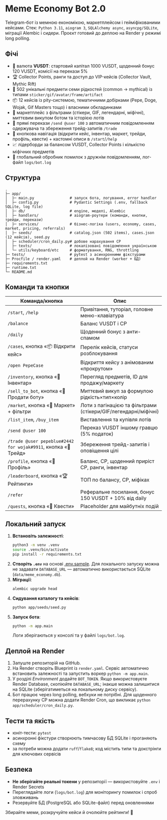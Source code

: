 # Meme Economy Bot 2.0

Telegram-бот із мемною економікою, маркетплейсом і гейміфікованими кейсами. Стек: `Python 3.11`, `aiogram 3`, `SQLAlchemy async`, `asyncpg/SQLite`, міграції Alembic і сидери. Проєкт готовий до деплою на Render у режимі long polling.

## Фічі
- 💸 валюта **VUSDT**: стартовий капітал 1000 VUSDT, щоденний бонус 120 VUSDT, комісії на перекази 5%
- 🏆 Collector Points, ранги та доступ до VIP-кейсів (Collector Vault, Mythic Rift)
- 🎁 502 унікальні предмети семи рідкостей (common → mythical) із типами `sticker/gif/avatar/frame/artifact`
- 📦 12 кейсів із pity-системою, тематичними добірками (Pepe, Doge, Wojak, Gif Masters тощо) і власними обкладинками
- 🛒 маркетплейс з фільтрами (стікери, GIF, легендарні, міфічні), миттєвим викупом ботом та історією лотів
- 🤝 прямі перекази `/send @user 100` з автоматичним повідомленням одержувача та збереження трейд-запитів `/trade`
- 👤 кнопкова навігація (відкрити кейс, інвентар, маркет, трейди, профіль, квести) + кастомні описи в `/start`/`/help`
- 📈 лідерборди за балансом VUSDT, Collector Points і кількістю міфічних предметів
- 🔐 глобальний обробник помилок з дружнім повідомленням, лог-файл `logs/bot.log`

## Структура
```
.
├─ app/
│  ├─ main.py                # запуск бота, логування, error handler
│  ├─ config.py              # Pydantic Settings (.env, fallback SQLite, log file)
│  ├─ db/                    # engine, моделі, Alembic
│  ├─ handlers/              # aiogram-роутери (команди, кнопки, трейди, перекази)
│  ├─ services/              # бізнес-логіка (users, economy, cases, market, pricing, referrals)
│  ├─ seeds/                 # catalog.json (502 items), cases.json (12 кейсів), seed.py
│  ├─ scheduler/cron_daily.py# добове нарахування CP
│  ├─ texts/                 # локалізовані повідомлення українською
│  └─ utils/keyboard/etc     # форматування, RNG, throttling
├─ tests/                    # pytest з асинхронними фікстурами
├─ Procfile / render.yaml    # деплой на Render (worker + БД)
├─ requirements.txt
├─ runtime.txt
└─ README.md
```

## Команди та кнопки
| Команда/кнопка | Опис |
| --- | --- |
| `/start`, `/help` | Привітання, туторіал, головне меню-клавіатура |
| `/balance` | Баланс VUSDT і CP |
| `/daily` | Щоденний бонус з анти-спамом |
| `/cases`, кнопка «📦 Відкрити кейс» | Перелік кейсів, статуси розблокування |
| `/open PepeCase` | Відкриття кейсу з анімованим «прокрутом» |
| `/inventory`, кнопка «🎁 Інвентар» | Перегляд предметів, ID для продажу/маркету |
| `/sell_to_bot`, кнопка «💸 Продати боту» | Миттєвий викуп за формулою рідкість×тип×колір |
| `/market`, кнопка «🛒 Маркет» + фільтри | Лоти з пагінацією та фільтрами (стікери/GIF/легендарні/міфічні) |
| `/list_item`, `/buy_item` | Виставлення та купівля лотів |
| `/send @user 100` | Переказ VUSDT іншому гравцю (5% податок) |
| `/trade @user pepeblue#2442 for wojak#9911`, кнопка «🔄 Трейд» | Збереження трейд-запитів і оповіщення цілі |
| `/profile`, кнопка «👤 Профіль» | Баланс, CP, щоденний приріст CP, ранги, інвентар |
| `/leaderboard`, кнопка «🏆 Рейтинги» | ТОП по балансу, CP, міфіках |
| `/refer` | Реферальне посилання, бонус 150 VUSDT + 10% від daily |
| `/quests`, кнопка «🎯 Квести» | Placeholder для майбутніх подій |

## Локальний запуск
1. **Встановіть залежності**:
   ```bash
   python3 -m venv .venv
   source .venv/bin/activate
   pip install -r requirements.txt
   ```
2. **Створіть `.env`** на основі [.env.sample](.env.sample). Для локального запуску можна не задавати `DATABASE_URL` — автоматично використається SQLite (`data/meme_economy.db`).
3. **Міграції**:
   ```bash
   alembic upgrade head
   ```
4. **Сидування каталогу та кейсів**:
   ```bash
   python app/seeds/seed.py
   ```
5. **Запуск бота**:
   ```bash
   python -m app.main
   ```
   Логи зберігаються у консолі та у файлі `logs/bot.log`.

## Деплой на Render
1. Запуште репозиторій на GitHub.
2. На Render створіть Blueprint із `render.yaml`. Сервіс автоматично встановить залежності та запустить воркер `python -m app.main`.
3. У розділі *Environment* додайте `BOT_TOKEN`. Якщо використовуєте Render Database, скопіюйте `DATABASE_URL`; інакше можна залишитися на SQLite (зберігатиметься на локальному диску сервісу).
4. Бот працює через long polling, вебхуки не потрібні. Для щоденного перерахунку CP можна додати Render Cron, що викликає `python app/scheduler/cron_daily.py`.

## Тести та якість
- юніт-тести: `pytest`
- асинхронні фікстури створюють тимчасову БД SQLite і проганяють схему
- за потреби можна додати `ruff`/`flake8`; код містить типи та докстрінги для ключових сервісів

## Безпека
- **Не зберігайте реальні токени** у репозиторії — використовуйте `.env` і Render Secrets
- Переглядайте логи (`logs/bot.log`) для моніторингу помилок і спроб зловживань
- Резервуйте БД (PostgreSQL або SQLite-файл) перед оновленнями

Збирайте меми, розкручуйте кейси й очолюйте рейтинги! 🚀
